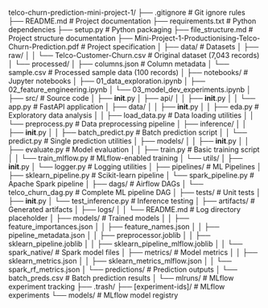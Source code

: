 telco-churn-prediction-mini-project-1/
├── .gitignore                           # Git ignore rules
├── README.md                            # Project documentation
├── requirements.txt                     # Python dependencies
├── setup.py                            # Python packaging
├── file_structure.md                   # Project structure documentation
├── Mini-Project-1-Productionising-Telco-Churn-Prediction.pdf  # Project specification
│
├── data/                               # Datasets
│   ├── raw/
│   │   └── Telco-Customer-Churn.csv   # Original dataset (7,043 records)
│   └── processed/
│       ├── columns.json                # Column metadata
│       └── sample.csv                  # Processed sample data (100 records)
│
├── notebooks/                          # Jupyter notebooks
│   ├── 01_data_exploration.ipynb
│   ├── 02_feature_engineering.ipynb
│   └── 03_model_dev_experiments.ipynb
│
├── src/                               # Source code
│   ├── __init__.py
│   ├── api/
│   │   ├── __init__.py
│   │   └── app.py                     # FastAPI application
│   ├── data/
│   │   ├── __init__.py
│   │   ├── eda.py                     # Exploratory data analysis
│   │   ├── load_data.py               # Data loading utilities
│   │   └── preprocess.py              # Data preprocessing pipeline
│   ├── inference/
│   │   ├── __init__.py
│   │   ├── batch_predict.py           # Batch prediction script
│   │   └── predict.py                 # Single prediction utilities
│   ├── models/
│   │   ├── __init__.py
│   │   ├── evaluate.py                # Model evaluation
│   │   ├── train.py                   # Basic training script
│   │   └── train_mlflow.py            # MLflow-enabled training
│   └── utils/
│       ├── __init__.py
│       └── logger.py                  # Logging utilities
│
├── pipelines/                         # ML Pipelines
│   ├── sklearn_pipeline.py            # Scikit-learn pipeline
│   └── spark_pipeline.py              # Apache Spark pipeline
│
├── dags/                              # Airflow DAGs
│   └── telco_churn_dag.py            # Complete ML pipeline DAG
│
├── tests/                             # Unit tests
│   ├── __init__.py
│   └── test_inference.py              # Inference testing
│
├── artifacts/                         # Generated artifacts
│   ├── logs/
│   │   └── README.md                  # Log directory placeholder
│   ├── models/                        # Trained models
│   │   ├── feature_importances.json
│   │   ├── feature_names.json
│   │   ├── pipeline_metadata.json
│   │   ├── preprocessor.joblib
│   │   ├── sklearn_pipeline.joblib
│   │   ├── sklearn_pipeline_mlflow.joblib
│   │   └── spark_native/              # Spark model files
│   ├── metrics/                       # Model metrics
│   │   ├── sklearn_metrics.json
│   │   ├── sklearn_metrics_mlflow.json
│   │   └── spark_rf_metrics.json
│   └── predictions/                   # Prediction outputs
│       └── batch_preds.csv            # Batch prediction results
│
└── mlruns/                            # MLflow experiment tracking
    ├── .trash/
    ├── [experiment-ids]/              # MLflow experiments
    └── models/                        # MLflow model registry